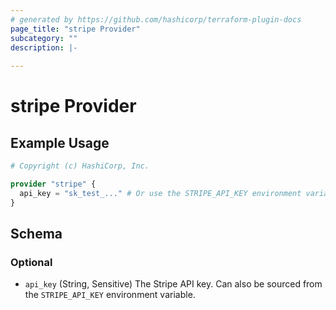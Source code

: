 ```yaml
---
# generated by https://github.com/hashicorp/terraform-plugin-docs
page_title: "stripe Provider"
subcategory: ""
description: |-
  
---
```


# stripe Provider



## Example Usage

```terraform
# Copyright (c) HashiCorp, Inc.

provider "stripe" {
  api_key = "sk_test_..." # Or use the STRIPE_API_KEY environment variable
}
```

<!-- schema generated by tfplugindocs -->
## Schema

### Optional

- `api_key` (String, Sensitive) The Stripe API key. Can also be sourced from the `STRIPE_API_KEY` environment variable.
